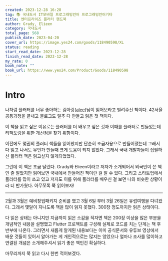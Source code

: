 ```yaml
---
created: 2023-12-28 16:28
tag: 📚 국내도서 IT모바일 프로그래밍언어 프로그래밍언어기타
title: 엔터프라이즈 플러터 핸드북
author: Grady, Elieen
category: 국내도서
total_page: 568
publish_date: 2023-04-20
cover_url: https://image.yes24.com/goods/118490598/XL
status: reading
start_read_date: 2023-12-28
finish_read_date: 2023-12-28
my_rate: 0
book_note: ""
book_url: https://www.yes24.com/Product/Goods/118490598
---
```

# Intro
나처럼 플러터를 너무 좋아하는 김아랑([alee](https://profile.intra.42.fr/users/alee))님이 읽어보라고 빌려주신 책이다. 42서울 공통과정을 끝내고 블로그도 얼추 다 만들고 읽은 첫 책이다.

이 책을 읽고 싶은 이유로는 플러터를 더 배우고 싶은 것과 이때를 플러터로 만들었는데 리팩토링을 위한 개선점을 찾기 위함이다.

이전에도 몇권의 플러터 책들을 읽어봤지만 단순히 초급자용으로 만들어졌는데 그래서 다 읽고 나서도 무언가 만들때 크게 도움이 되지 않았다. 그래서 국내 개발자들이 집필하신 플러터 책은 읽고싶지 않게되었었다.

그런데 이 책은 조금 달랐다. Grady와 Elieen이라고 저자가 소개되어서 외국인이 쓴 책인 줄 알았지만 읽어보면 국내에서 만들어진 책이란 걸 알 수 있다. 그리고 스타트업에서 플러터를 많이 쓰고 있고 저자도 이를 위해 플러터를 배우신 걸 보면 나와 비슷한 상황이라 더 반가웠다. 아무쪼록 쭉 읽어보자!

---

2월과 3월은 예비창업패키지 준비를 했고 3월 6일 부터 3월 26일은 유럽여행을 다녀왔다.
그래서 몇달이 지나도록 책을 많이 읽지 못했다. 300장 정도까지만 읽은 상태이다.

다 읽은 상태는 아니지만 지금까지 읽은 소감을 적자면 책은 200장 이상을 많은 부분을 개념적인 내용을 설명했고 Flutter 프로젝트를 구성해 실제로 코드를 치는 단계는 책 후반부에 나온다. 그러면서 새롭게 알게된 내용보다는 이미 공식문서와 유튜브 영상에서 배운 것들이 있어서 알아가는 게 개인적으로는 많지는 않았으나 얼마나 조사를 많이하고 연결된 개념은 소개해주셔서 읽기 좋은 책인건 확실하다.

마무리까지 쭉 읽고 다시 한번 적어보겠다.